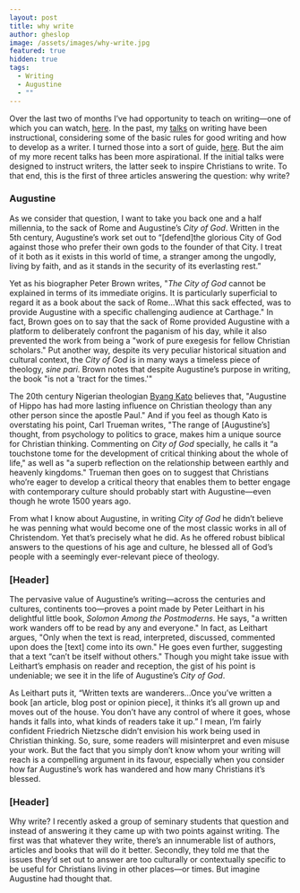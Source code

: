 ```yaml
---
layout: post
title: why write
author: gheslop
image: /assets/images/why-write.jpg
featured: true
hidden: true
tags:
  - Writing
  - Augustine
  - ""
---
```

Over the last two of months I’ve had opportunity to teach on writing—one of which you can watch, [here](https://www.youtube.com/watch?v=PrR1SltXx6M&t=4784s). In the past, my [talks](https://www.youtube.com/watch?v=8jkizeLP9I8&t=439s) on writing have been instructional, considering some of the basic rules for good writing and how to develop as a writer. I turned those into a sort of guide, [here](https://rekindle.co.za/content/2023-11-02-a-guide-to-writing-for-those-who-cant-write-good). But the aim of my more recent talks has been more aspirational. If the initial talks were designed to instruct writers, the latter seek to inspire Christians to write. To that end, this is the first of three articles answering the question: why write?

### Augustine

As we consider that question, I want to take you back one and a half millennia, to the sack of Rome and Augustine’s *City of God*. Written in the 5th century, Augustine’s work set out to “\[defend]the glorious City of God against those who prefer their own gods to the founder of that City. I treat of it both as it exists in this world of time, a stranger among the ungodly, living by faith, and as it stands in the security of its everlasting rest.” 

Yet as his biographer Peter Brown writes, "*The City of God* cannot be explained in terms of its immediate origins. It is particularly superficial to regard it as a book about the sack of Rome…What this sack effected, was to provide Augustine with a specific challenging audience at Carthage." In fact, Brown goes on to say that the sack of Rome provided Augustine with a platform to deliberately confront the paganism of his day, while it also prevented the work from being a "work of pure exegesis for fellow Christian scholars." Put another way, despite its very peculiar historical situation and cultural context, the *City of God* is in many ways a timeless piece of theology, *sine pari*. Brown notes that despite Augustine’s purpose in writing, the book "is not a 'tract for the times.'"

The 20th century Nigerian theologian [Byang Kato](https://africa.thegospelcoalition.org/article/can-we-be-christian-african-the-legacy-of-byang-kato/) believes that, "Augustine of Hippo has had more lasting influence on Christian theology than any other person since the apostle Paul." And if you feel as though Kato is overstating his point, Carl Trueman writes, "The range of \[Augustine’s] thought, from psychology to politics to grace, makes him a unique source for Christian thinking. Commenting on *City of God* specially, he calls it “a touchstone tome for the development of critical thinking about the whole of life," as well as "a superb reflection on the relationship between earthly and heavenly kingdoms." Trueman then goes on to suggest that Christians who’re eager to develop a critical theory that enables them to better engage with contemporary culture should probably start with Augustine—even though he wrote 1500 years ago.

From what I know about Augustine, in writing *City of God* he didn’t believe he was penning what would become one of the most classic works in all of Christendom. Yet that’s precisely what he did. As he offered robust biblical answers to the questions of his age and culture, he blessed all of God’s people with a seemingly ever-relevant piece of theology.

### \[Header]

The pervasive value of Augustine’s writing—across the centuries and cultures, continents too—proves a point made by Peter Leithart in his delightful little book, *Solomon Among the Postmoderns*. He says, "a written work wanders off to be read by any and everyone." In fact, as Leithart argues, "Only when the text is read, interpreted, discussed, commented upon does the \[text] come into its own." He goes even further, suggesting that a text “can’t be itself without others." Though you might take issue with Leithart’s emphasis on reader and reception, the gist of his point is undeniable; we see it in the life of Augustine’s *City of God*.

As Leithart puts it, “Written texts are wanderers…Once you’ve written a book \[an article, blog post or opinion piece], it thinks it’s all grown up and moves out of the house. You don’t have any control of where it goes, whose hands it falls into, what kinds of readers take it up.” I mean, I’m fairly confident Friedrich Nietzsche didn’t envision his work being used in Christian thinking. So, sure, some readers will misinterpret and even misuse your work. But the fact that you simply don’t know whom your writing will reach is a compelling argument in its favour, especially when you consider how far Augustine’s work has wandered and how many Christians it’s blessed.

### \[Header]

Why write? I recently asked a group of seminary students that question and instead of answering it they came up with two points against writing. The first was that whatever they write, there’s an innumerable list of authors, articles and books that will do it better. Secondly, they told me that the issues they’d set out to answer are too culturally or contextually specific to be useful for Christians living in other places—or times. But imagine Augustine had thought that.